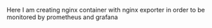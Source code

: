 Here I am creating nginx container with nginx exporter in order to be monitored by prometheus and grafana
